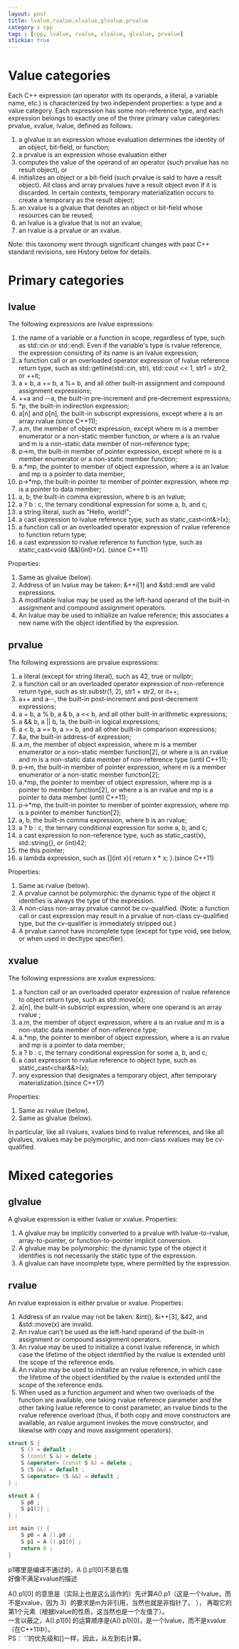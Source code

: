 ```yaml
---
layout: post
title: lvalue,rvalue,xlvalue,glvalue,prvalue
category : cpp
tags : [cpp, lvalue, rvalue, xlvalue, glvalue, prvalue]
stickie: true
---
```



Value categories
===

Each C++ expression (an operator with its operands, a literal, a variable name, etc.) is characterized by two independent properties: a type and a value category. Each expression has some non-reference type, and each expression belongs to exactly one of the three primary value categories: prvalue, xvalue, lvalue, defined as follows:
1.  a glvalue is an expression whose evaluation determines the identity of an object, bit-field, or function;
2.  a prvalue is an expression whose evaluation either
  1.  computes the value of the operand of an operator (such prvalue has no result object), or
  2.  initializes an object or a bit-field (such prvalue is said to have a result object). All class and array prvalues have a result object even if it is discarded. In certain contexts, temporary materialization occurs to create a temporary as the result object;
3.  an xvalue is a glvalue that denotes an object or bit-field whose resources can be reused;
4.  an lvalue is a glvalue that is not an xvalue;
5.  an rvalue is a prvalue or an xvalue.

Note: this taxonomy went through significant changes with past C++ standard revisions, see History below for details.

Primary categories
===

lvalue
---
The following expressions are lvalue expressions:
1.  the name of a variable or a function in scope, regardless of type, such as std::cin or std::endl. Even if the variable's type is rvalue reference, the expression consisting of its name is an lvalue expression;
2.  a function call or an overloaded operator expression of lvalue reference return type, such as std::getline(std::cin, str), std::cout << 1, str1 = str2, or ++it;
3.  a = b, a += b, a %= b, and all other built-in assignment and compound assignment expressions;
4.  ++a and --a, the built-in pre-increment and pre-decrement expressions;
5.  *p, the built-in indirection expression;
6.  a[n] and p[n], the built-in subscript expressions, except where a is an array rvalue (since C++11);
7.  a.m, the member of object expression, except where m is a member enumerator or a non-static member function, or where a is an rvalue and m is a non-static data member of non-reference type;
8.  p->m, the built-in member of pointer expression, except where m is a member enumerator or a non-static member function;
9.  a.*mp, the pointer to member of object expression, where a is an lvalue and mp is a pointer to data member;
10.  p->*mp, the built-in pointer to member of pointer expression, where mp is a pointer to data member;
11.  a, b, the built-in comma expression, where b is an lvalue;
12.  a ? b : c, the ternary conditional expression for some a, b, and c;
13.  a string literal, such as "Hello, world!";
14.  a cast expression to lvalue reference type, such as static_cast<int&>(x);
15.  a function call or an overloaded operator expression of rvalue reference to function return type;
16.  a cast expression to rvalue reference to function type, such as static_cast<void (&&)(int)>(x).
   (since C++11)

Properties:
1.  Same as glvalue (below).
2.  Address of an lvalue may be taken: &++i[1] and &std::endl are valid expressions.
3.  A modifiable lvalue may be used as the left-hand operand of the built-in assignment and compound assignment operators.
4.  An lvalue may be used to initialize an lvalue reference; this associates a new name with the object identified by the expression.

prvalue
---

The following expressions are prvalue expressions:
1.  a literal (except for string literal), such as 42, true or nullptr;
2.  a function call or an overloaded operator expression of non-reference return type, such as str.substr(1, 2), str1 + str2, or it++;
3.  a++ and a--, the built-in post-increment and post-decrement expressions;
4.  a + b, a % b, a & b, a << b, and all other built-in arithmetic expressions;
5.  a && b, a || b, !a, the built-in logical expressions;
6.  a < b, a == b, a >= b, and all other built-in comparison expressions;
7.  &a, the built-in address-of expression;
8.  a.m, the member of object expression, where m is a member enumerator or a non-static member function[2], or where a is an rvalue and m is a non-static data member of non-reference type (until C++11);
9.  p->m, the built-in member of pointer expression, where m is a member enumerator or a non-static member function[2];
10.  a.*mp, the pointer to member of object expression, where mp is a pointer to member function[2], or where a is an rvalue and mp is a pointer to data member (until C++11);
11.  p->*mp, the built-in pointer to member of pointer expression, where mp is a pointer to member function[2];
12.  a, b, the built-in comma expression, where b is an rvalue;
13.  a ? b : c, the ternary conditional expression for some a, b, and c;
14.  a cast expression to non-reference type, such as static_cast<double>(x), std::string{}, or (int)42;
15.  the this pointer;
16.  a lambda expression, such as [](int x){ return x * x; }.(since C++11)

Properties:
1.  Same as rvalue (below).
2.  A prvalue cannot be polymorphic: the dynamic type of the object it identifies is always the type of the expression.
3.  A non-class non-array prvalue cannot be cv-qualified. (Note: a function call or cast expression may result in a prvalue of non-class cv-qualified type, but the cv-qualifier is immediately stripped out.)
4.  A prvalue cannot have incomplete type (except for type void, see below, or when used in decltype specifier).

xvalue
---

The following expressions are xvalue expressions:
1.  a function call or an overloaded operator expression of rvalue reference to object return type, such as std::move(x);
2.  a[n], the built-in subscript expression, where one operand is an array rvalue ;
3.  a.m, the member of object expression, where a is an rvalue and m is a non-static data member of non-reference type;
4.  a.*mp, the pointer to member of object expression, where a is an rvalue and mp is a pointer to data member;
5.  a ? b : c, the ternary conditional expression for some a, b, and c;
6.  a cast expression to rvalue reference to object type, such as static_cast<char&&>(x);
7.  any expression that designates a temporary object, after temporary materialization.(since C++17)

Properties:
1.  Same as rvalue (below).
2.  Same as glvalue (below).

In particular, like all rvalues, xvalues bind to rvalue references, and like all glvalues, xvalues may be polymorphic, and non-class xvalues may be cv-qualified.

Mixed categories
===

glvalue
---

A glvalue expression is either lvalue or xvalue.
Properties:
1.  A glvalue may be implicitly converted to a prvalue with lvalue-to-rvalue, array-to-pointer, or function-to-pointer implicit conversion.
2.  A glvalue may be polymorphic: the dynamic type of the object it identifies is not necessarily the static type of the expression.
3.  A glvalue can have incomplete type, where permitted by the expression.

rvalue
---

An rvalue expression is either prvalue or xvalue.
Properties:
1.  Address of an rvalue may not be taken: &int(), &i++[3], &42, and &std::move(x) are invalid.
2.  An rvalue can't be used as the left-hand operand of the built-in assignment or compound assignment operators.
3.  An rvalue may be used to initialize a const lvalue reference, in which case the lifetime of the object identified by the rvalue is extended until the scope of the reference ends.
4.  An rvalue may be used to initialize an rvalue reference, in which case the lifetime of the object identified by the rvalue is extended until the scope of the reference ends.
5.  When used as a function argument and when two overloads of the function are available, one taking rvalue reference parameter and the other taking lvalue reference to const parameter, an rvalue binds to the rvalue reference overload (thus, if both copy and move constructors are available, an rvalue argument invokes the move constructor, and likewise with copy and move assignment operators).

```c++
struct S {
    S () = default ;
    S (const S &) = delete ;
    S &operator= (const S &) = delete ;
    S (S &&) = default ;
    S &operator= (S &&) = default ;
} ;

struct A {
    S p0 ;
    S p1[2] ;
} ;

int main () {
    S p0 = A ().p0 ;
    S p1 = A ().p1[0] ;
    return 0 ;
}
```
p1哪里是编译不通过的，A ().p1[0]不是右值  
好像不满足xvalue的描述  

A().p1[0] 的意思是（实际上也是这么运作的）先计算A().p1（这是一个lvalue，而不是xvalue，因为 3）的要求是m为非引用，当然也就是非指针了。 ）， 再取它的第1个元素（根据lvalue的性质，这当然也是一个左值了）。  
一言以蔽之，A().p1[0] 的运算顺序是(A().p1)[0]，是一个lvalue，而不是xvalue（在C++11中）。   
PS： ‘.’的优先级和[]一样，因此，从左到右计算。
